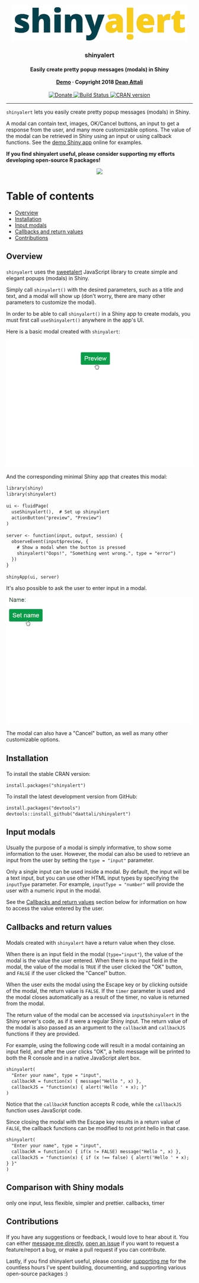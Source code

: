 <p align="center">

<a href="https://github.com/daattali/shinyalert/">
<img src="inst/img/shinyalert-logo-whitebg.png" alt="shinyalert" width=470 height=100 />
</a>

<h3 align="center">

shinyalert

</h3>

<h4 align="center">

Easily create pretty popup messages (modals) in Shiny <br><br>
<a href="https://daattali.com/shiny/shinyalert-demo/">Demo</a> ·
Copyright 2018 <a href="https://deanattali.com">Dean Attali</a>

</h4>

<p align="center">

<a href="https://www.paypal.me/daattali/20">
<img src="https://i.imgur.com/vCIGFrH.png" alt="Donate" /> </a>
<a href="https://travis-ci.org/daattali/shinyalert">
<img src="https://travis-ci.org/daattali/shinyalert.svg?branch=master" alt="Build Status" />
</a> <a href="https://cran.r-project.org/package=shinyalert">
<img src="https://www.r-pkg.org/badges/version/shinyalert" alt="CRAN version" />
</a>

</p>

</p>

-----

`shinyalert` lets you easily create pretty popup messages (modals) in
Shiny.

A modal can contain text, images, OK/Cancel buttons, an input to get a
response from the user, and many more customizable options. The value of
the modal can be retrieved in Shiny using an input or using callback
functions. See the [demo Shiny
app](https://daattali.com/shiny/shinyalert-demo/) online for examples.

**If you find shinyalert useful, please consider supporting my efforts
developing open-source R packages\!**

<p align="center">

<a href="https://www.paypal.me/daattali/20">
<img src="https://www.paypalobjects.com/en_US/i/btn/btn_donate_LG.gif" />
</a>

</p>

# Table of contents

  - [Overview](#overview)
  - [Installation](#install)
  - [Input modals](#input-modals)
  - [Callbacks and return values](#callbacks)
  - [Contributions](#contributions)

<h2 id="overview">

Overview

</h2>

`shinyalert` uses the [sweetalert](https://github.com/t4t5/sweetalert)
JavaScript library to create simple and elegant popups (modals) in
Shiny.

Simply call `shinyalert()` with the desired parameters, such as a title
and text, and a modal will show up (don't worry, there are many other
parameters to customize the modal).

In order to be able to call `shinyalert()` in a Shiny app to create
modals, you must first call `useShinyalert()` anywhere in the app's UI.

Here is a basic modal created with `shinyalert`:

![basic modal](inst/img/shinyalert-basic.gif "fig:")

And the corresponding minimal Shiny app that creates this modal:

    library(shiny)
    library(shinyalert)
    
    ui <- fluidPage(
      useShinyalert(),  # Set up shinyalert
      actionButton("preview", "Preview")
    )
    
    server <- function(input, output, session) {
      observeEvent(input$preview, {
        # Show a modal when the button is pressed
        shinyalert("Oops!", "Something went wrong.", type = "error")
      })
    }
    
    shinyApp(ui, server)

It's also possible to ask the user to enter input in a modal.

![input modal](inst/img/shinyalert-input.gif "fig:")

The modal can also have a "Cancel" button, as well as many other
customizable options.

<h2 id="install">

Installation

</h2>

To install the stable CRAN version:

    install.packages("shinyalert")

To install the latest development version from GitHub:

    install.packages("devtools")
    devtools::install_github("daattali/shinyalert")

<h2 id="input-modals">

Input modals

</h2>

Usually the purpose of a modal is simply informative, to show some
information to the user. However, the modal can also be used to retrieve
an input from the user by setting the `type = "input"` parameter.

Only a single input can be used inside a modal. By default, the input
will be a text input, but you can use other HTML input types by
specifying the `inputType` parameter. For example, `inputType =
"number"` will provide the user with a numeric input in the modal.

See the [Callbacks and return values](#callbacks) section below for
information on how to access the value entered by the user.

<h2 id="callbacks">

Callbacks and return values

</h2>

Modals created with `shinyalert` have a return value when they close.

When there is an input field in the modal (`type="input"`), the value of
the modal is the value the user entered. When there is no input field in
the modal, the value of the modal is `TRUE` if the user clicked the "OK"
button, and `FALSE` if the user clicked the "Cancel" button.

When the user exits the modal using the Escape key or by clicking
outside of the modal, the return value is `FALSE`. If the `timer`
parameter is used and the modal closes automatically as a result of the
timer, no value is returned from the modal.

The return value of the modal can be accessed via `input$shinyalert` in
the Shiny server's code, as if it were a regular Shiny input. The return
value of the modal is also passed as an argument to the `callbackR` and
`callbackJS` functions if they are provided.

For example, using the following code will result in a modal containing
an input field, and after the user clicks "OK", a hello message will be
printed to both the R console and in a native JavaScript alert box.

    shinyalert(
      "Enter your name", type = "input",
      callbackR = function(x) { message("Hello ", x) },
      callbackJS = "function(x) { alert('Hello ' + x); }"
    )

Notice that the `callbackR` function accepts R code, while the
`callbackJS` function uses JavaScript code.

Since closing the modal with the Escape key results in a return value of
`FALSE`, the callback functions can be modified to not print hello in
that case.

    shinyalert(
      "Enter your name", type = "input",
      callbackR = function(x) { if(x != FALSE) message("Hello ", x) },
      callbackJS = "function(x) { if (x !== false) { alert('Hello ' + x); } }"
    )

<h2 id="shiny-comparison">

Comparison with Shiny modals

</h2>

only one input, less flexible, simpler and prettier. callbacks, timer

<h2 id="contributions">

Contributions

</h2>

If you have any suggestions or feedback, I would love to hear about it.
You can either [message me directly](https://deanattali.com/contact),
[open an issue](https://github.com/daattali/shinyjs/issues) if you want
to request a feature/report a bug, or make a pull request if you can
contribute.

Lastly, if you find shinyalert useful, please consider [supporting
me](https://www.paypal.me/daattali/20) for the countless hours I've
spent building, documenting, and supporting various open-source packages
:)
